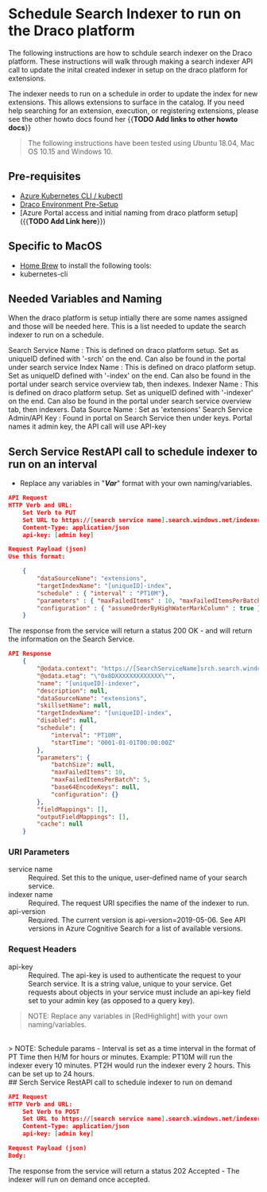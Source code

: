 # Schedule Search Indexer to run on the Draco platform

The following instructions are how to schdule search indexer on the Draco platform.  These instructions will walk through making a search indexer API call to update the inital created indexer in setup on the draco platform for extensions.

The indexer needs to run on a schedule in order to update the index for new extensions. This allows extensions to surface in the catalog. If you need help searching for an extension, execution, or registering extensions, please see the other howto docs found her {{**TODO Add links to other howto docs**}}

> The following instructions have been tested using Ubuntu 18.04, Mac OS 10.15 and Windows 10.

## Pre-requisites

* [Azure Kubernetes CLI / kubectl](https://docs.microsoft.com/en-us/cli/azure/aks?view=azure-cli-latest#az-aks-install-cli)
* [Draco Environment Pre-Setup](https://github.com/microsoft/draco/blob/master/doc/setup/README.md)
* [Azure Portal access and initial naming from draco platform setup]({{**TODO Add Link here**}})

## Specific to MacOS

* [Home Brew](https://brew.sh/) to install the following tools:
* kubernetes-cli

## Needed Variables and Naming

When the draco platform is setup intially there are some names assigned and those will be needed here. This is a list needed to update the search indexer to run on a schedule.

Search Service Name
: This is defined on draco platform setup. Set as uniqueID defined with '-srch' on the end. Can also be found in the portal under search service
Index Name
: This is defined on draco platform setup. Set as uniqueID defined with '-index' on the end. Can also be found in the portal under search service overview tab, then indexes.
Indexer Name
: This is defined on draco platform setup. Set as uniqueID defined with '-indexer' on the end. Can also be found in the portal under search service overview tab, then indexers.
Data Source Name
: Set as 'extensions'
Search Service Admin/API Key
: Found in portal on Search Service then under keys. Portal names it admin key, the API call will use API-key

## Serch Service RestAPI call to schedule indexer to run on an interval

* Replace any variables in "***Var***" format with your own naming/variables.

```json
API Request
HTTP Verb and URL:  
    Set Verb to PUT
    Set URL to https://[search service name].search.windows.net/indexers/[indexer name]?api-version=[api-version]
    Content-Type: application/json  
    api-key: [admin key]    

Request Payload (json)
Use this format:

    {
        "dataSourceName": "extensions",
        "targetIndexName": "[uniqueID]-index",
        "schedule" : { "interval" : "PT10M"},  
        "parameters" : { "maxFailedItems" : 10, "maxFailedItemsPerBatch" : 5 },
        "configuration" : { "assumeOrderByHighWaterMarkColumn" : true }
    }

```

The response from the service will return a status 200 OK - and will return the information on the Search Service.

```json
API Response
    {
        "@odata.context": "https://[SearchServiceName]srch.search.windows.net/$metadata#indexers/$entity",
        "@odata.etag": "\"0x8DXXXXXXXXXXXXX\"",
        "name": "[uniqueID]-indexer",
        "description": null,
        "dataSourceName": "extensions",
        "skillsetName": null,
        "targetIndexName": "[uniqueID]-index",
        "disabled": null,
        "schedule": {
            "interval": "PT10M",
            "startTime": "0001-01-01T00:00:00Z"
        },
        "parameters": {
            "batchSize": null,
            "maxFailedItems": 10,
            "maxFailedItemsPerBatch": 5,
            "base64EncodeKeys": null,
            "configuration": {}
        },
        "fieldMappings": [],
        "outputFieldMappings": [],
        "cache": null
    }
```

### URI Parameters
<dl>    
<dt>service name</dt>
    <dd>Required. Set this to the unique, user-defined name of your search service.</dd>
<dt>indexer name</dt>
    <dd>Required. The request URI specifies the name of the indexer to run.</dd>
<dt>api-version</dt>
    <dd>Required. The current version is api-version=2019-05-06. See API versions in Azure Cognitive Search for a list of available versions.</dt>
</dl>


### Request Headers
<dl>
<dt>api-key</dt>
    <dd>Required. The api-key is used to authenticate the request to your Search service. It is a string value, unique to your service. Get requests about objects in your service must include an api-key field set to your admin key (as opposed to a query key).</dd>
</dl>

> NOTE:  Replace any variables in [RedHighlight] with your own naming/variables.
</br>
> NOTE:  Schedule params - Interval is set as a time interval in the format of PT Time then H/M for hours or minutes. Example: PT10M will run the indexer every 10 minutes. PT2H would run the indexer every 2 hours. This can be set up to 24 hours. 
</br>
## Serch Service RestAPI call to schedule indexer to run on demand

```json
API Request
HTTP Verb and URL:  
    Set Verb to POST
    Set URL to https://[search service name].search.windows.net/indexers/[indexer name]/run?api-version=[api-version]
    Content-Type: application/json  
    api-key: [admin key]    

Request Payload (json)
Body:

```

The response from the service will return a status 202 Accepted - The indexer will run on demand once accepted.

